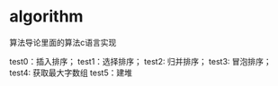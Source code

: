 # algorithm
算法导论里面的算法c语言实现

test0：插入排序；
test1：选择排序；
test2: 归并排序；
test3: 冒泡排序；
test4: 获取最大字数组
test5：建堆
